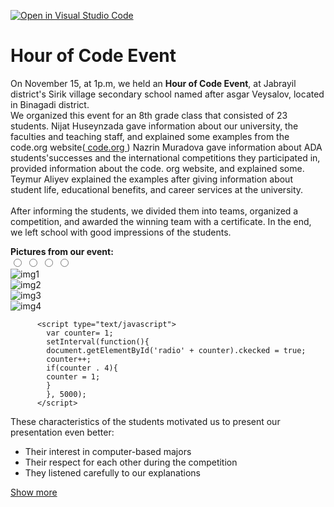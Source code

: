 [![Open in Visual Studio Code](https://classroom.github.com/assets/open-in-vscode-c66648af7eb3fe8bc4f294546bfd86ef473780cde1dea487d3c4ff354943c9ae.svg)](https://classroom.github.com/online_ide?assignment_repo_id=9405835&assignment_repo_type=AssignmentRepo)
<!DOCTYPE html>
<html>
<body>
  <div id="Hour of Code Event">
  <h1>
   Hour of Code Event
  </h1>
  </div>
  <p>On November 15, at 1p.m, we held an <strong>Hour of Code Event</strong>, at Jabrayil district's Sirik village secondary school named after asgar Veysalov, located in Binagadi district.
    <br>We organized this event for an 8th grade class that consisted of 23 students. Nijat Huseynzada gave information about our university, the faculties and teaching staff, and explained some examples from the code.org website(<a href="./index.html"> code.org </a>) Nazrin Muradova gave information about ADA students'successes and the international competitions they participated in, provided information about the code. org website, and explained some. Teymur Aliyev explained the examples after giving information about student life, educational benefits, and career services at the university.</br>
    <br>After informing the students, we divided them into teams, organized a competition, and awarded the winning team with a certificate. In the end, we left school with good impressions of the students. </br>
  </p>
  <strong> Pictures from our event:</strong>
  
  <title>Image slider</title>
  <link rel="stylesheet" href="style.css">
  <!--image slider start-->
    <div class="slider">
      <div  class="slides">
        <!--radio buttons start-->
        <input type="radio" name="radio-btn" id="radio1">
           <input type="radio" name="radio-btn" id="radio2">
              <input type="radio" name="radio-btn" id="radio3">
                 <input type="radio" name="radio-btn" id="radio4">
                   <!--radio buttons end-->
                   <!--slide images start-->
                   <div class="slide first">
        <img src="1.jpg" alt="img1">
          </div>
        <div  class="slide">
        <img src="2.jpg" alt="img2">
          </div>
          <div  class="slide">
        <img src="3.jpg" alt="img3">
          </div>
            <div  class="slide">
        <img src="4.jpg" alt="img4">
    </div>
              <!--slide images end-->
              <!--automatic navigation start-->
              <div class="navigation-auto">
              <div class="auto-btn1"></div>
              <div class="auto-btn2"></div>
              <div class="auto-btn3"></div>
                <div class="auto-btn4"></div>     
  </div>
              <!--automatic navigation end-->
            </div>
            <!--manual navigation start-->
            <div class="navigation-manual">
              <label for="radio1" class="manual-btn"></label>
          </div>
          <!--manual navigation end-->
          </div>
          <!--image slider end-->
          
          <script type="text/javascript">
            var counter= 1;
            setInterval(function(){
            document.getElementById('radio' + counter).ckecked = true;
            counter++;
            if(counter . 4){
            counter = 1;
            }
            }, 5000);
          </script>
  <p>These characteristics of the students motivated us to present our presentation even better:
  <ul>
    <li>Their interest in computer-based majors</li>
    <li>Their respect for each other during the competition</li>
    <li>They listened carefully to our explanations</li>
  </ul>
  </p>
    <a href="https://m.facebook.com/story.php?story_fbid=pfbid033Lub35s8nTkFHTGykBPL1o6xetEBxgTEDc6mLYSXz4jKLzkEsvKCLRCjuzNUzUAkl&id=100010207180693&mibextid=qC1gEa"> Show more</a>
</body>
</html>
